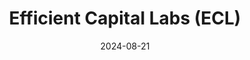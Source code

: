 ---  
layout: startup_page  
title: "Efficient Capital Labs (ECL)"  
id: "ecaplabs.com"  
permalink: "/efficientcapitallabseclecaplabs.com08212024/"  
website: "https://www.ecaplabs.com/"  
funding_round: "Series A"  
funding_amount: "$11M"  
investors: "QED Investors, 645 Ventures, Riverside, Generalist, FJ Labs, Eudemian Ventures"  
about: "Efficient Capital Labs is a fintech company providing non-dilutive revenue-based financing to B2B SaaS companies operating between South Asia and the U.S. They offer a unique cross-border approach, evaluating revenue across geographies for a holistic risk assessment and providing loans in USD and INR. This allows them to better serve companies operating in multiple markets."  
markets: "Fintech, SaaS, Financial Services"  
hq: "New York City, New York, United States"  
founded_year: "2022"  
linkedin: "https://www.linkedin.com/company/efficient-capital-labs"  
twitter: ""  
instagram: ""  
facebook: ""  
crunchbase: "https://www.crunchbase.com/organization/efficient-capital-labs"  
pitchbook: ""  

date_display: "21-Aug-2024"  
date: "2024-08-21"

# SEO Optimization  
meta_title: "Efficient Capital Labs (ECL) - Series A Funding ($11M)"  
meta_description: "Efficient Capital Labs (ECL), Efficient Capital Labs is a fintech company providing non-dilutive revenue-based financing to B2B SaaS companies operating between South Asia and the ..."  
meta_keywords: "Efficient Capital Labs (ECL), Fintech, SaaS, Financial Services, Series A funding"  
canonical_url: "https://startup.projectstartups.com/efficientcapitallabseclecaplabs.com08212024/"  
---